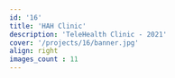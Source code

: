 ```yaml
---
id: '16'
title: 'HAH Clinic'
description: 'TeleHealth Clinic - 2021'
cover: '/projects/16/banner.jpg'
align: right
images_count : 11
---
```

